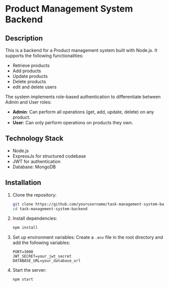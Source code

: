 #  Product Management System Backend

## Description

This is a  backend for a Product management system built with Node.js. It supports the following functionalities:

- Retrieve products
- Add products
- Update products
- Delete products
- edit and delete users

The system implements role-based authentication to differentiate between Admin and User roles:
- **Admin**: Can perform all operations (get, add, update, delete) on any product.
- **User**: Can only perform operations on products they own.


## Technology Stack

- Node.js
- ExpressJs for structured codebase
- JWT for authentication
- Database: MongoDB 

## Installation

1. Clone the repository:
    ```sh
    git clone https://github.com/yourusername/task-management-system-backend.git
    cd task-management-system-backend
    ```

2. Install dependencies:
    ```sh
    npm install
    ```

3. Set up environment variables:
    Create a `.env` file in the root directory and add the following variables:
    ```env
    PORT=3000
    JWT_SECRET=your_jwt_secret
    DATABASE_URL=your_database_url
    ```

4. Start the server:
    ```sh
    npm start
    ```

